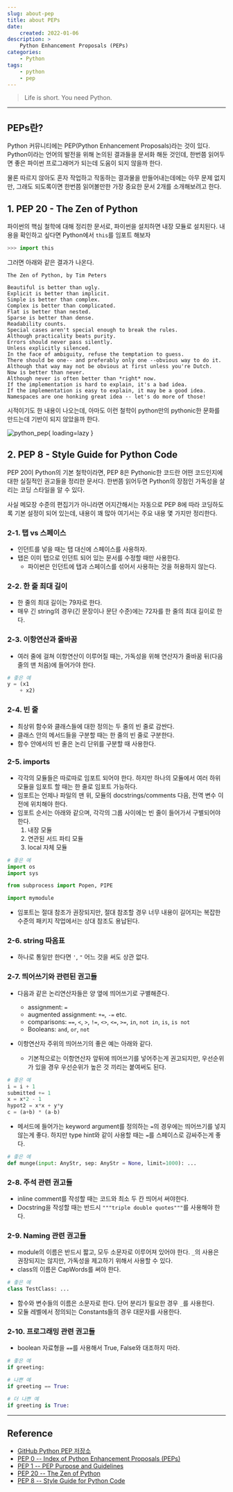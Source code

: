```yaml
---
slug: about-pep
title: about PEPs
date:
    created: 2022-01-06
description: >
    Python Enhancement Proposals (PEPs)
categories:
    - Python
tags:
    - python
    - pep
---
```


> Life is short. You need Python.

<!-- more -->

---

## PEPs란?

Python 커뮤니티에는 PEP(Python Enhancement Proposals)라는 것이 있다. Python이라는 언어의 발전을 위해 논의된 결과들을 문서화 해둔 것인데, 한번쯤 읽어두면 좋은 파이썬 프로그래머가 되는데 도움이 되지 않을까 한다.  

물론 따르지 않아도 혼자 작업하고 작동하는 결과물을 만들어내는데에는 아무 문제 없지만, 그래도 되도록이면 한번쯤 읽어볼만한 가장 중요한 문서 2개를 소개해보려고 한다.  

## 1. PEP 20 - The Zen of Python

파이썬의 핵심 철학에 대해 정리한 문서로, 파이썬을 설치하면 내장 모듈로 설치된다. 내용을 확인하고 싶다면 Python에서 `this`를 임포트 해보자  

```python
>>> import this
```

그러면 아래와 같은 결과가 나온다.  

```
The Zen of Python, by Tim Peters

Beautiful is better than ugly.
Explicit is better than implicit.
Simple is better than complex.
Complex is better than complicated.
Flat is better than nested.
Sparse is better than dense.
Readability counts.
Special cases aren't special enough to break the rules.
Although practicality beats purity.
Errors should never pass silently.
Unless explicitly silenced.
In the face of ambiguity, refuse the temptation to guess.
There should be one-- and preferably only one --obvious way to do it.
Although that way may not be obvious at first unless you're Dutch.
Now is better than never.
Although never is often better than *right* now.
If the implementation is hard to explain, it's a bad idea.
If the implementation is easy to explain, it may be a good idea.
Namespaces are one honking great idea -- let's do more of those!
```

시적이기도 한 내용이 나오는데, 아마도 이런 철학이 python만의 pythonic한 문화를 만드는데 기반이 되지 않았을까 한다.  

![python_pep](./img/python_pep.png){ loading=lazy }

## 2. PEP 8 - Style Guide for Python Code

PEP 20이 Python의 기본 철학이라면, PEP 8은 Pythonic한 코드란 어떤 코드인지에 대한 실질적인 권고들을 정리한 문서다. 한번쯤 읽어두면 Python의 장점인 가독성을 살리는 코딩 스타일을 알 수 있다.  

사실 메모장 수준의 편집기가 아니라면 어지간해서는 자동으로 PEP 8에 따라 코딩하도록 기본 설정이 되어 있는데, 내용이 꽤 많아 여기서는 주요 내용 몇 가지만 정리한다.  

### 2-1. 탭 vs 스페이스

- 인던트를 넣을 때는 탭 대신에 스페이스를 사용하자.
- 탭은 이미 탭으로 인던트 되어 있는 문서를 수정할 때만 사용한다.
    - 파이썬은 인던트에 탭과 스페이스를 섞어서 사용하는 것을 허용하지 않는다.

### 2-2. 한 줄 최대 길이

- 한 줄의 최대 길이는 79자로 한다.
- 매우 긴 string의 경우(긴 문장이나 문단 수준)에는 72자를 한 줄의 최대 길이로 한다.

### 2-3. 이항연산과 줄바꿈

- 여러 줄에 걸쳐 이항연산이 이루어질 때는, 가독성을 위해 연산자가 줄바꿈 뒤(다음 줄의 맨 처음)에 들어가야 한다.

```python
# 좋은 예
y = (x1
    + x2)
```

### 2-4. 빈 줄

- 최상위 함수와 클래스들에 대한 정의는 두 줄의 빈 줄로 감싼다.
- 클래스 안의 메서드들을 구분할 때는 한 줄의 빈 줄로 구분한다.
- 함수 안에서의 빈 줄은 논리 단위를 구분할 때 사용한다.

### 2-5. imports

- 각각의 모듈들은 따로따로 임포트 되어야 한다. 하지만 하나의 모듈에서 여러 하위 모듈을 임포트 할 때는 한 줄로 임포트 가능하다.
- 임포트는 언제나 파일의 맨 위, 모듈의 docstrings/comments 다음, 전역 변수 이전에 위치해야 한다.
- 임포트 순서는 아래와 같으며, 각각의 그룹 사이에는 빈 줄이 들어가서 구별되어야 한다.
  1. 내장 모듈
  1. 연관된 서드 파티 모듈
  1. local 자체 모듈

```python
# 좋은 예
import os
import sys

from subprocess import Popen, PIPE

import mymodule
```

- 임포트는 절대 참조가 권장되지만, 절대 참조할 경우 너무 내용이 길어지는 복잡한 수준의 패키지 작업에서는 상대 참조도 용납된다.

### 2-6. string 따옴표

- 하나로 통일만 한다면 `'`, `"` 어느 것을 써도 상관 없다.

### 2-7. 띄어쓰기와 관련된 권고들

- 다음과 같은 논리연산자들은 양 옆에 띄어쓰기로 구별해준다.
    - assignment: `=`
    - augmented assignment: `+=`, `-=` etc.
    - comparisons: `==`, `<`, `>`, `!=`, `<>`, `<=`, `>=`, `in`, `not in`, `is`, `is not`
    - Booleans: `and`, `or`, `not`

- 이항연산자 주위의 띄어쓰기의 좋은 예는 아래와 같다.
    - 기본적으로는 이항연산자 앞뒤에 띄어쓰기를 넣어주는게 권고되지만, 우선순위가 있을 경우 우선순위가 높은 것 끼리는 붙여써도 된다.

```python
# 좋은 예
i = i + 1
submitted += 1
x = x*2 - 1
hypot2 = x*x + y*y
c = (a+b) * (a-b)
```

- 메서드에 들어가는 keyword argument를 정의하는 `=`의 경우에는 띄어쓰기를 넣지 않는게 좋다. 하지만 type hint와 같이 사용할 때는 `=`를 스페이스로 감싸주는게 좋다.

```python
# 좋은 예
def munge(input: AnyStr, sep: AnyStr = None, limit=1000): ...
```

### 2-8. 주석 관련 권고들

- inline comment를 작성할 때는 코드와 최소 두 칸 띄어서 써야한다.  
- Docstring을 작성할 때는 반드시 `"""triple double quotes"""`를 사용해야 한다.  

### 2-9. Naming 관련 권고들

- module의 이름은 반드시 짧고, 모두 소문자로 이루어져 있어야 한다. `_`의 사용은 권장되지는 않지만, 가독성을 제고하기 위해서 사용할 수 있다.
- class의 이름은 CapWords를 써야 한다.

```python
# 좋은 예
class TestClass: ...
```

- 함수와 변수들의 이름은 소문자로 한다. 단어 분리가 필요한 경우 `_`를 사용한다.
- 모듈 레벨에서 정의되는 Constants들의 경우 대문자를 사용한다.

### 2-10. 프로그래밍 관련 권고들

- boolean 자료형을 `==`를 사용해서 True, False와 대조하지 마라.

```python
# 좋은 예
if greeting:

# 나쁜 예
if greeting == True:

# 더 나쁜 예
if greeting is True:
```

---
## Reference
- [GitHub Python PEP 저장소](https://github.com/python/peps)
- [PEP 0 -- Index of Python Enhancement Proposals (PEPs)](https://www.python.org/dev/peps/)
- [PEP 1 -- PEP Purpose and Guidelines](https://www.python.org/dev/peps/pep-0001/)
- [PEP 20 -- The Zen of Python](https://www.python.org/dev/peps/pep-0020/)
- [PEP 8 -- Style Guide for Python Code](https://www.python.org/dev/peps/pep-0008/)
